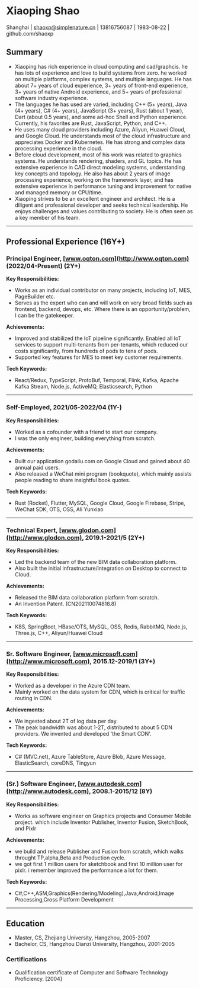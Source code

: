 # Xiaoping Shao
Shanghai | shaoxp@simplenature.cn | 13816756087 | 1983-08-22 | github.com/shaoxp

## Summary
- Xiaoping has rich experience in cloud computing and cad/graphcis. he has lots of experience and love to build systems from zero. he worked on multiple platforms, complex systems, and multiple languages. He has about 7+ years of cloud experience, 3+ years of front-end experience, 3+ years of native Android experience, and 5+ years of professional software industry experience.
- The languages he has used are varied, including C++ (5+ years), Java (4+ years), C# (4+ years), JavaScript (3+ years), Rust (about 1 year), Dart (about 0.5 years), and some ad-hoc Shell and Python experience. Currently, his favorites are Rust, JavaScript, Python, and C++.
- He uses many cloud providers including Azure, Aliyun, Huawei Cloud, and Google Cloud. He understands most of the cloud infrastructure and appreciates Docker and Kubernetes. He has strong and complex data processing experience in the cloud.
- Before cloud development, most of his work was related to graphics systems. He understands rendering, shaders, and GL topics. He has extensive experience in CAD direct modeling systems, understanding key concepts and topology. He also has about 2 years of image processing experience, working on the framework layer, and has extensive experience in performance tuning and improvement for native and managed memory or CPU/time.
- Xiaoping strives to be an excellent engineer and architect. He is a diligent and professional developer and seeks technical leadership. He enjoys challenges and values contributing to society. He is often seen as a key member of his team.

---
## Professional Experience (16Y+)
### Principal Engineer, [www.oqton.com](http://www.oqton.com) (2022/04-Present) (2Y+)
**Key Responsibilities:**
- Works as an individual contributor on many projects, including IoT, MES, PageBuilder etc.
- Serves as the expert who can and will work on very broad fields such as frontend, backend, devops, etc. Where there is an opportunity/problem, I can be the gatekeeper.

**Achievements:**
- Improved and stabilized the IoT pipeline significantly. Enabled all IoT services to support multi-tenants from per-tenants, which reduced our costs significantly, from hundreds of pods to tens of pods.
- Supported key features for MES to meet key customer requirements.

**Tech Keywords:**
- React/Redux, TypeScript, ProtoBuf, Temporal, Flink, Kafka, Apache Kafka Stream, Node.js, ActiveMQ, Elasticsearch, Python

---
### Self-Employed, 2021/05-2022/04 (1Y-)
**Key Responsibilities:**
- Worked as a cofounder with a friend to start our company.
- I was the only engineer, building everything from scratch.

**Achievements:**
- Built our application godailu.com on Google Cloud and gained about 40 annual paid users.
- Also released a WeChat mini program (bookquote), which mainly assists people reading to share insightful book quotes.

**Tech Keywords:**
- Rust (Rocket), Flutter, MySQL, Google Cloud, Google Firebase, Stripe, WeChat SDK, OTS, OSS, Ali Yunxiao

---
### Technical Expert, [www.glodon.com](http://www.glodon.com), 2019.1-2021/5 (2Y+)
**Key Responsibilities:**
- Led the backend team of the new BIM data collaboration platform.
- Also built the initial infrastructure/integration on Desktop to connect to Cloud.

**Achievements:**
- Released the BIM data collaboration platform from scratch.
- An Invention Patent. (CN202110074818.8)

**Tech Keywords:**
- K8S, SpringBoot, HBase/OTS, MySQL, OSS, Redis, RabbitMQ, Node.js, Three.js, C++, Aliyun/Huawei Cloud

---
### Sr. Software Engineer, [www.microsoft.com](http://www.microsoft.com), 2015.12-2019/1 (3Y+)
**Key Responsibilities:**
- Worked as a developer in the Azure CDN team.
- Mainly worked on the data system for CDN, which is critical for traffic routing in CDN.

**Achievements:**
- We ingested about 2T of log data per day.
- The peak bandwidth was about 1-2T, distributed to about 5 CDN providers. We invented and developed 'the Smart CDN'.

**Tech Keywords:**
- C# (MVC.net), Azure TableStore, Azure Blob, Azure Message, ElasticSearch, coreDNS, Tingyun

---
### (Sr.) Software Engineer, [www.autodesk.com](http://www.autodesk.com), 2008.1-2015/12 (8Y)
**Key Responsibilities:**
- Works as software engineer on Graphics projects and Consumer Mobile project. which include Inventor Publisher, Inventor Fusion, SketchBook, and Pixlr

**Achievements:**
- we build and release Publisher and Fusion from scratch, which walks throught TP,alpha,Beta and Production cycle. 
- we got first 1 million users for sketchbook and first 10 million user for pixlr. i remember improved the performance a lot for them.

**Tech Keywords:**
- C#,C++,ASM,Graphics(Rendering/Modeling),Java,Android,Image Processing,Cross Platform Development

---
## Education
- Master, CS, Zhejiang University, Hangzhou, 2005-2007
- Bachelor, CS, Hangzhou Dianzi University, Hangzhou, 2001-2005

### Certifications
- Qualification certificate of Computer and Software Technology Proficiency. [2004]
